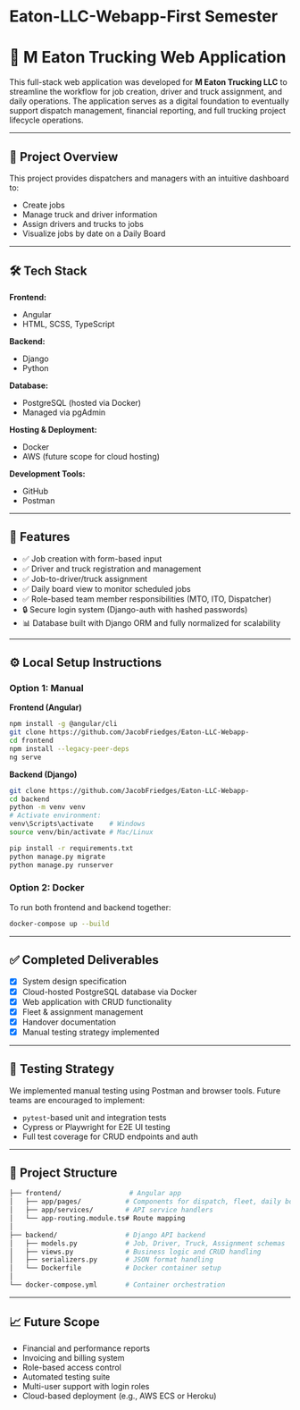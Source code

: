 ﻿# Eaton-LLC-Webapp-First Semester

# 🚚 M Eaton Trucking Web Application

This full-stack web application was developed for **M Eaton Trucking LLC** to streamline the workflow for job creation, driver and truck assignment, and daily operations. The application serves as a digital foundation to eventually support dispatch management, financial reporting, and full trucking project lifecycle operations.

---

## 📌 Project Overview

This project provides dispatchers and managers with an intuitive dashboard to:

- Create jobs
- Manage truck and driver information
- Assign drivers and trucks to jobs
- Visualize jobs by date on a Daily Board

---

## 🛠️ Tech Stack

**Frontend:**
- Angular
- HTML, SCSS, TypeScript

**Backend:**
- Django
- Python

**Database:**
- PostgreSQL (hosted via Docker)
- Managed via pgAdmin

**Hosting & Deployment:**
- Docker
- AWS (future scope for cloud hosting)

**Development Tools:**
- GitHub
- Postman

---

## 🚀 Features

- ✅ Job creation with form-based input
- ✅ Driver and truck registration and management
- ✅ Job-to-driver/truck assignment
- ✅ Daily board view to monitor scheduled jobs
- ✅ Role-based team member responsibilities (MTO, ITO, Dispatcher)
- 🔒 Secure login system (Django-auth with hashed passwords)
- 📊 Database built with Django ORM and fully normalized for scalability

---

## ⚙️ Local Setup Instructions

### Option 1: Manual

**Frontend (Angular)**
```bash
npm install -g @angular/cli
git clone https://github.com/JacobFriedges/Eaton-LLC-Webapp-
cd frontend
npm install --legacy-peer-deps
ng serve
```

**Backend (Django)**
```bash
git clone https://github.com/JacobFriedges/Eaton-LLC-Webapp-
cd backend
python -m venv venv
# Activate environment:
venv\Scripts\activate    # Windows  
source venv/bin/activate # Mac/Linux

pip install -r requirements.txt
python manage.py migrate
python manage.py runserver
```


### Option 2: Docker
To run both frontend and backend together:
```bash
docker-compose up --build
```

---

## ✅ Completed Deliverables

- [x] System design specification
- [x] Cloud-hosted PostgreSQL database via Docker
- [x] Web application with CRUD functionality
- [x] Fleet & assignment management
- [x] Handover documentation
- [x] Manual testing strategy implemented

---

## 🧪 Testing Strategy

We implemented manual testing using Postman and browser tools. Future teams are encouraged to implement:
- `pytest`-based unit and integration tests
- Cypress or Playwright for E2E UI testing
- Full test coverage for CRUD endpoints and auth

---

## 📁 Project Structure

```bash
├── frontend/                 # Angular app
│   ├── app/pages/           # Components for dispatch, fleet, daily board
│   ├── app/services/        # API service handlers
│   └── app-routing.module.ts# Route mapping
│
├── backend/                 # Django API backend
│   ├── models.py            # Job, Driver, Truck, Assignment schemas
│   ├── views.py             # Business logic and CRUD handling
│   ├── serializers.py       # JSON format handling
│   └── Dockerfile           # Docker container setup
│
└── docker-compose.yml       # Container orchestration
```

---

## 📈 Future Scope

- Financial and performance reports
- Invoicing and billing system
- Role-based access control
- Automated testing suite
- Multi-user support with login roles
- Cloud-based deployment (e.g., AWS ECS or Heroku)


